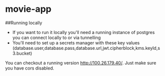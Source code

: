 # movie-app


##Running locally
* If you want to run it locally you'll need a running instance of postgres you can connect locally to or via tunnelling
* You'll need to set up a secrets manager with these key values (database.user,database.pass,database.url,jwt.cipherblock,kms.keyId,s3.bucket)


You can checkout a running version http://100.26.179.40/. Just make sure you have cors disabled.